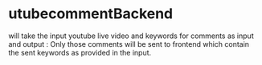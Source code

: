 # utubecommentBackend
will take the input youtube live video and keywords for comments as input and output : Only those comments will be sent to frontend which contain the sent keywords as provided in the input.

